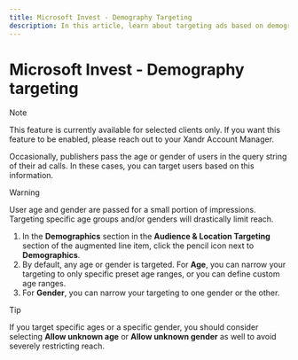 ```yaml
---
title: Microsoft Invest - Demography Targeting
description: In this article, learn about targeting ads based on demographics like age, gender, and location, enhancing the creation of highly relevant ad campaigns.
---
```


# Microsoft Invest - Demography targeting

> [!NOTE]
> This feature is currently available for selected clients only. If you want this feature to be enabled, please reach out to your Xandr Account Manager.

Occasionally, publishers pass the age or gender of users in the query string of their ad calls. In these cases, you can target users based on this information.

> [!WARNING]
> User age and gender are passed for a small portion of impressions. Targeting specific age groups and/or genders will drastically limit reach.

1. In the **Demographics** section in the **Audience & Location Targeting** section of the augmented line item, click the pencil icon next to **Demographics**.
1. By default, any age or gender is targeted. For **Age**, you can narrow your targeting to only specific preset age ranges, or you can define custom age ranges.
1. For **Gender**, you can narrow your targeting to one gender or the other.

> [!TIP]
> If you target specific ages or a specific gender, you should consider selecting **Allow unknown age** or **Allow unknown gender** as well to avoid severely restricting reach.
